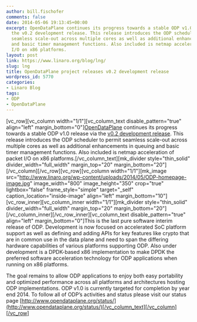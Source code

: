 ```yaml
---
author: bill.fischofer
comments: false
date: 2014-05-06 19:13:45+00:00
excerpt: OpenDataPlane continues its progress towards a stable ODP v1.0 release via
  the v0.2 development release. This release introduces the ODP scheduler to permit
  seamless scale-out across multiple cores as well as additional enhancements in queuing
  and basic timer management functions. Also included is netmap acceleration of packet
  I/O on x86 platforms.
layout: post
link: https://www.linaro.org/blog/lng/
slug: lng
title: OpenDataPlane project releases v0.2 development release
wordpress_id: 5770
categories:
- Linaro Blog
tags:
- ODP
- OpenDataPlane
---
```


[vc_row][vc_column width="1/1"][vc_column_text disable_pattern="true" align="left" margin_bottom="0"][OpenDataPlane](http://www.opendataplane.org/) continues its progress towards a stable ODP v1.0 release via the [v0.2 development release](http://www.opendataplane.org/news/odp-v0-2/). This release introduces the ODP scheduler to permit seamless scale-out across multiple cores as well as additional enhancements in queuing and basic timer management functions. Also included is netmap acceleration of packet I/O on x86 platforms.[/vc_column_text][mk_divider style="thin_solid" divider_width="full_width" margin_top="20" margin_bottom="20"][/vc_column][/vc_row][vc_row][vc_column width="1/1"][mk_image src="http://www.linaro.org/wp-content/uploads/2014/05/ODP-homepage-image.jpg" image_width="800" image_height="350" crop="true" lightbox="false" frame_style="simple" target="_self" caption_location="inside-image" align="left" margin_bottom="10"][vc_row_inner][vc_column_inner width="1/1"][mk_divider style="thin_solid" divider_width="full_width" margin_top="20" margin_bottom="20"][/vc_column_inner][/vc_row_inner][vc_column_text disable_pattern="true" align="left" margin_bottom="0"]This is the last pure software interim release of ODP. Development is now focused on accelerated SoC platform support as well as defining and adding APIs for key features like crypto that are in common use in the data plane and need to span the differing hardware capabilities of various platforms supporting ODP. Also under development is a DPDK-based x86 implementation to make DPDK the preferred software acceleration technology for ODP applications when running on x86 platforms.

The goal remains to allow ODP applications to enjoy both easy portability and optimized performance across all platforms and architectures hosting ODP implementations. ODP v1.0 is currently targeted for completion by year end 2014. To follow all of ODP’s activities and status please visit our status page [http://www.opendataplane.org/status/](http://www.opendataplane.org/status/)[/vc_column_text][/vc_column][/vc_row]
